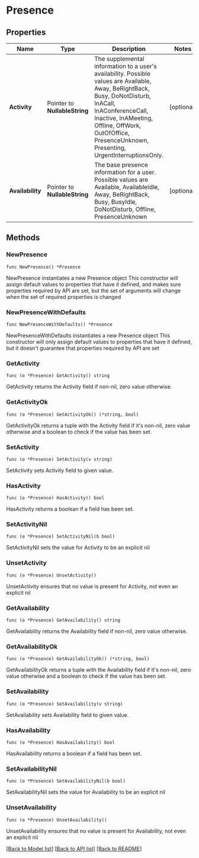 # Presence

## Properties

Name | Type | Description | Notes
------------ | ------------- | ------------- | -------------
**Activity** | Pointer to **NullableString** | The supplemental information to a user&#39;s availability. Possible values are Available, Away, BeRightBack, Busy, DoNotDisturb, InACall, InAConferenceCall, Inactive, InAMeeting, Offline, OffWork, OutOfOffice, PresenceUnknown, Presenting, UrgentInterruptionsOnly. | [optional] 
**Availability** | Pointer to **NullableString** | The base presence information for a user. Possible values are Available, AvailableIdle,  Away, BeRightBack, Busy, BusyIdle, DoNotDisturb, Offline, PresenceUnknown | [optional] 

## Methods

### NewPresence

`func NewPresence() *Presence`

NewPresence instantiates a new Presence object
This constructor will assign default values to properties that have it defined,
and makes sure properties required by API are set, but the set of arguments
will change when the set of required properties is changed

### NewPresenceWithDefaults

`func NewPresenceWithDefaults() *Presence`

NewPresenceWithDefaults instantiates a new Presence object
This constructor will only assign default values to properties that have it defined,
but it doesn't guarantee that properties required by API are set

### GetActivity

`func (o *Presence) GetActivity() string`

GetActivity returns the Activity field if non-nil, zero value otherwise.

### GetActivityOk

`func (o *Presence) GetActivityOk() (*string, bool)`

GetActivityOk returns a tuple with the Activity field if it's non-nil, zero value otherwise
and a boolean to check if the value has been set.

### SetActivity

`func (o *Presence) SetActivity(v string)`

SetActivity sets Activity field to given value.

### HasActivity

`func (o *Presence) HasActivity() bool`

HasActivity returns a boolean if a field has been set.

### SetActivityNil

`func (o *Presence) SetActivityNil(b bool)`

 SetActivityNil sets the value for Activity to be an explicit nil

### UnsetActivity
`func (o *Presence) UnsetActivity()`

UnsetActivity ensures that no value is present for Activity, not even an explicit nil
### GetAvailability

`func (o *Presence) GetAvailability() string`

GetAvailability returns the Availability field if non-nil, zero value otherwise.

### GetAvailabilityOk

`func (o *Presence) GetAvailabilityOk() (*string, bool)`

GetAvailabilityOk returns a tuple with the Availability field if it's non-nil, zero value otherwise
and a boolean to check if the value has been set.

### SetAvailability

`func (o *Presence) SetAvailability(v string)`

SetAvailability sets Availability field to given value.

### HasAvailability

`func (o *Presence) HasAvailability() bool`

HasAvailability returns a boolean if a field has been set.

### SetAvailabilityNil

`func (o *Presence) SetAvailabilityNil(b bool)`

 SetAvailabilityNil sets the value for Availability to be an explicit nil

### UnsetAvailability
`func (o *Presence) UnsetAvailability()`

UnsetAvailability ensures that no value is present for Availability, not even an explicit nil

[[Back to Model list]](../README.md#documentation-for-models) [[Back to API list]](../README.md#documentation-for-api-endpoints) [[Back to README]](../README.md)


